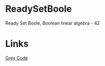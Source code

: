 # ReadySetBoole
Ready Set Boole, Boolean linear algebra - 42


# Links 

[Grey Code](https://en.wikipedia.org/wiki/grey_code)